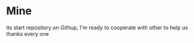 # Mine
its start repository on Githup, I'm ready to cooperate  with other to help us thanks every one
